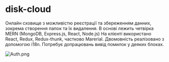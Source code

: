 
# disk-cloud


Онлайн сховище з можливістю реєстрації та збереженням данних, зокрема створення папок та їх видалення. 
В основі лежить четвірка MERN (MongoDB, Express.js, React, Node.js)
На клієнті використано React, Redux, Redux-thunk, частково Marerial. Двомовність реалізовано з допомогою i18n. Потребує допрацювань вивід помилок у деяких блоках.

![Auth.png](https://github.com/{lanalisovska}/{images-for-projects}/raw/{master}/Auth.png)

